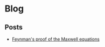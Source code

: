# Blog

## Posts
- [Feynman's proof of the Maxwell equations](./posts/feynman_maxwell_equations.md)
